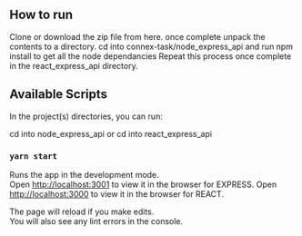 

## How to run
Clone or download the zip file from here. once complete unpack the contents to a directory.
cd into connex-task/node_express_api and run npm install to get all the node dependancies
Repeat this process once complete in the react_express_api directory.

## Available Scripts

In the project(s) directories, you can run:

cd into node_express_api or cd into react_express_api
### `yarn start`


Runs the app in the development mode.<br />
Open [http://localhost:3001](http://localhost:3001) to view it in the browser for EXPRESS.
Open [http://localhost:3000](http://localhost:3000) to view it in the browser for REACT.


The page will reload if you make edits.<br />
You will also see any lint errors in the console.

